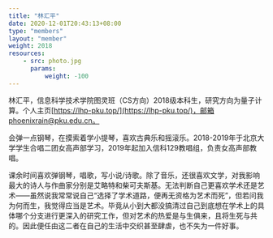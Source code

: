 ```yaml
---
title: "林汇平"
date: 2020-12-01T20:43:13+08:00
type: "members"
layout: "member"
weight: 2018
resources:
    - src: photo.jpg
      params:
          weight: -100
---
```


林汇平，信息科学技术学院图灵班（CS方向）2018级本科生，研究方向为量子计算。个人主页[https://lhp-pku.top/](https://lhp-pku.top/)，邮箱phoenixrain@pku.edu.cn。

会弹一点钢琴，在摸索着学小提琴，喜欢古典乐和摇滚乐。2018-2019年于北京大学学生合唱二团女高声部学习，2019年起加入信科129教唱组，负责女高声部教唱。

课余时间喜欢弹钢琴，唱歌，写小说/诗歌。除了音乐，还很喜欢文学，对我影响最大的诗人与作曲家分别是艾略特和柴可夫斯基。无法判断自己更喜欢学术还是艺术——虽然说我常常说自己“选择了学术道路，便再无资格为艺术而死”，但若问我为何而生，我觉得应当是艺术。毕竟从小到大都没搞清过自己到底想在学术上的具体哪个分支进行更深入的研究工作，但对艺术的热爱是与生俱来，且将生死与共的。因此便任由这二者在自己的生活中交织甚至肆虐，也不失为一件好事。
